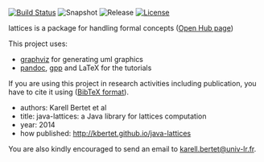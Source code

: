 [![Build Status](https://travis-ci.org/kbertet/java-lattices.png?branch=master)](https://travis-ci.org/kbertet/java-lattices)
![Snapshot](http://img.shields.io/badge/snapshot-2.0.0-orange.svg)
![Release](http://img.shields.io/badge/release-1.0.0-blue.svg)
[![License](http://img.shields.io/badge/license-CeCILL--B-red.svg)](http://www.cecill.info/licences/Licence_CeCILL-B_V1-en.html)

lattices is a package for handling formal concepts ([Open Hub page](https://www.openhub.net/p/java-lattices))

This project uses:

* [graphviz](http://www.graphviz.org/) for generating uml graphics
* [pandoc](http://johnmacfarlane.net/pandoc/), [gpp](http://en.nothingisreal.com/wiki/GPP/) and LaTeX for the tutorials

If you are using this project in research activities including publication, you have to cite it using ([BibTeX format](cite.bib)). 

* authors: Karell Bertet et al
* title: java-lattices: a Java library for lattices computation
* year: 2014
* how published: http://kbertet.github.io/java-lattices

You are also kindly encouraged to send an email to karell.bertet@univ-lr.fr.

